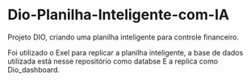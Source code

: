 # Dio-Planilha-Inteligente-com-IA
Projeto DIO, criando uma planilha inteligente para controle financeiro.

Foi utilizado o Exel para replicar a planilha inteligente, a base de dados utilizada está nesse repositório como databse
E a replica como Dio_dashboard.
